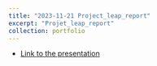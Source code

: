```yaml
---
title: "2023-11-21 Project_leap_report"
excerpt: "Projet_leap_report"
collection: portfolio
---
```


* [Link to the presentation](http://olivieratangana.github.io/files/Project_leap_report.pdf)
